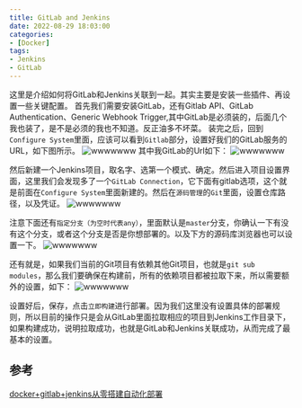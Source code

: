 ```yaml
---
title: GitLab and Jenkins
date: 2022-08-29 18:03:00
categories:
- [Docker]
tags:
- Jenkins
- GitLab
---
```


这里是介绍如何将GitLab和Jenkins关联到一起。其实主要是安装一些插件、再设置一些关键配置。
首先我们需要安装GitLab，还有Gitlab API、GitLab Authentication、Generic Webhook Trigger,其中GitLab是必须装的，后面几个我也装了，是不是必须的我也不知道。反正油多不坏菜。
装完之后，回到`Configure System`里面，应该可以看到`Gitlab`部分，设置好我们的GitLab服务的URL，如下图所示。
![wwwwwww](/blogs/images/src/Snipaste_2022-08-29_23-18-17.png)
其中我GitLab的Url如下：
![wwwwwww](/blogs/images/src/Snipaste_2022-08-29_23-18-45.png)

然后新建一个Jenkins项目，取名字、选第一个模式、确定。然后进入项目设置界面，这里我们会发现多了一个`GitLab Connection`，它下面有gitlab选项，这个就是前面在`Configure System`里面新建的。然后在`源码管理`的`Git`里面，设置仓库路径，以及凭证。
![wwwwwww](/blogs/images/src/Snipaste_2022-08-29_23-43-02.png)

注意下面还有`指定分支（为空时代表any）`，里面默认是`master`分支，你确认一下有没有这个分支，或者这个分支是否是你想部署的。以及下方的源码库浏览器也可以设置一下。
![wwwwwww](/blogs/images/src/Snipaste_2022-08-29_23-47-34.png)

还有就是，如果我们当前的Git项目有依赖其他Git项目，也就是`git sub modules`，那么我们要确保在构建前，所有的依赖项目都被拉取下来，所以需要额外的设置，如下：
![wwwwwww](/blogs/images/src/Snipaste_2022-09-04_14-01-33.png)

设置好后，保存，点击`立即构建`进行部署。因为我们这里没有设置具体的部署规则，所以目前的操作只是会从GitLab里面拉取相应的项目到Jenkins工作目录下，如果构建成功，说明拉取成功，也就是GitLab和Jenkins关联成功，从而完成了最基本的设置。

## 参考

[docker+gitlab+jenkins从零搭建自动化部署](https://blog.csdn.net/weboof/article/details/104491998)